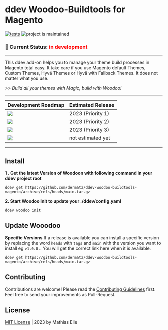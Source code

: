 # ddev Woodoo-Buildtools for Magento
[![tests](https://github.com/dermatz/ddev-woodoo-buildtools-magento/actions/workflows/tests.yml/badge.svg)](https://github.com/dermatz/ddev-woodoo-buildtools-magento/actions/workflows/tests.yml) ![project is maintained](https://img.shields.io/maintenance/yes/2024.svg)
### 🚦 Current Status: <font color="red">in development</font>

---
This ddev add-on helps you to manage your theme build processes in Magento total easy. It take care if you use Magento default Themes, Custom Themes, Hyvä Themes or Hyvä with Fallback Themes.
It does not matter what you use.

_>> Build all your themes with Magic, build with Woodoo!_

---

|Development Roadmap | Estimated Release
|-|-|
|<img src="https://img.shields.io/badge/Magento_2.x-Alpha_Release-8BC34A">| 2023 (Priority 1) |
|<img src="https://img.shields.io/badge/Magento_2_Hyvä_1.2x-Alpha_Release-8BC34A">| 2023 (Priority 2)
|<img src="https://img.shields.io/badge/Magento_2_Hyvä_Fallback-Alpha_Release-8BC34A">| 2023 (Priority 3)
|<img src="https://img.shields.io/badge/Magento_1 (_MageOne_)-planned-FFFDE7">| not estimated yet

---
## Install
**1 . Get the latest Version of Woodoon with following command in your ddev project root**
```shell
ddev get https://github.com/dermatz/ddev-woodoo-buildtools-magento/archive/refs/heads/main.tar.gz
```
**2. Start Woodoo Init to update your ./ddev/config.yaml**
```shell
ddev woodoo init
```

## Update Wooodoo
**Specific Versions**
If a release is available you can install a specific version by replacing the word `heads` with `tags` and `main` with the version you want to install eg `v1.0.0.`. You will get the correct link here when it is available.

```shell
ddev get https://github.com/dermatz/ddev-woodoo-buildtools-magento/archive/refs/heads/main.tar.gz
```

## Contributing
Contributions are welcome! Please read the [Contributing Guidelines](./CONTRIBUTING.md) first.
Feel free to send your improvements as Pull-Request.

## License
[MIT License](./MIT-LICENSES.md) | 2023 by Mathias Elle
